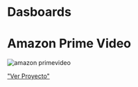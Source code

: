 # Dasboards

# Amazon Prime Video

![amazon primevideo](https://github.com/NikiDevelop/Dasboards/assets/105102619/a9492a7f-1328-4a08-aa59-029fa0f233f4)

["Ver Proyecto"](https://www.novypro.com/project/amazon-prime-video--1)

